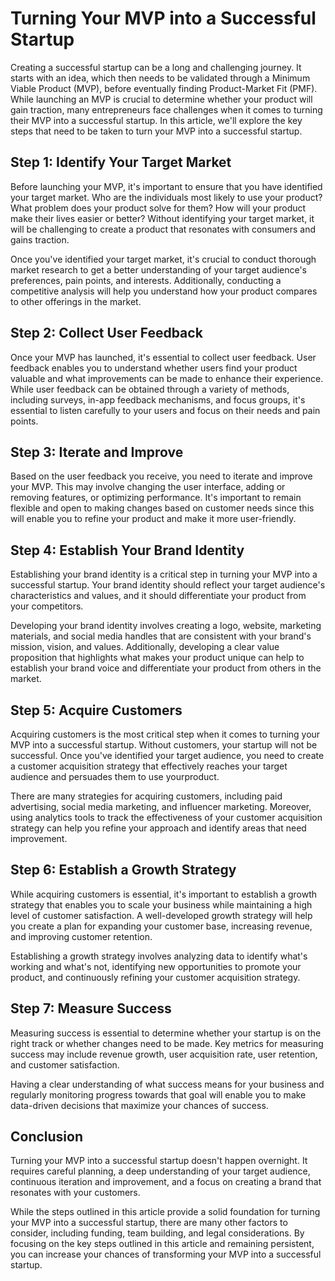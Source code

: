# Turning Your MVP into a Successful Startup
Creating a successful startup can be a long and challenging journey. It starts with an idea, which then needs to be validated through a Minimum Viable Product (MVP), before eventually finding Product-Market Fit (PMF). While launching an MVP is crucial to determine whether your product will gain traction, many entrepreneurs face challenges when it comes to turning their MVP into a successful startup. In this article, we'll explore the key steps that need to be taken to turn your MVP into a successful startup.

## Step 1: Identify Your Target Market
Before launching your MVP, it's important to ensure that you have identified your target market. Who are the individuals most likely to use your product? What problem does your product solve for them? How will your product make their lives easier or better? Without identifying your target market, it will be challenging to create a product that resonates with consumers and gains traction.

Once you've identified your target market, it's crucial to conduct thorough market research to get a better understanding of your target audience's preferences, pain points, and interests. Additionally, conducting a competitive analysis will help you understand how your product compares to other offerings in the market.

## Step 2: Collect User Feedback
Once your MVP has launched, it's essential to collect user feedback. User feedback enables you to understand whether users find your product valuable and what improvements can be made to enhance their experience. While user feedback can be obtained through a variety of methods, including surveys, in-app feedback mechanisms, and focus groups, it's essential to listen carefully to your users and focus on their needs and pain points.

## Step 3: Iterate and Improve
Based on the user feedback you receive, you need to iterate and improve your MVP. This may involve changing the user interface, adding or removing features, or optimizing performance. It's important to remain flexible and open to making changes based on customer needs since this will enable you to refine your product and make it more user-friendly.

## Step 4: Establish Your Brand Identity
Establishing your brand identity is a critical step in turning your MVP into a successful startup. Your brand identity should reflect your target audience's characteristics and values, and it should differentiate your product from your competitors.

Developing your brand identity involves creating a logo, website, marketing materials, and social media handles that are consistent with your brand's mission, vision, and values. Additionally, developing a clear value proposition that highlights what makes your product unique can help to establish your brand voice and differentiate your product from others in the market.

## Step 5: Acquire Customers
Acquiring customers is the most critical step when it comes to turning your MVP into a successful startup. Without customers, your startup will not be successful. Once you've identified your target audience, you need to create a customer acquisition strategy that effectively reaches your target audience and persuades them to use yourproduct.

There are many strategies for acquiring customers, including paid advertising, social media marketing, and influencer marketing. Moreover, using analytics tools to track the effectiveness of your customer acquisition strategy can help you refine your approach and identify areas that need improvement.

## Step 6: Establish a Growth Strategy
While acquiring customers is essential, it's important to establish a growth strategy that enables you to scale your business while maintaining a high level of customer satisfaction. A well-developed growth strategy will help you create a plan for expanding your customer base, increasing revenue, and improving customer retention.

Establishing a growth strategy involves analyzing data to identify what's working and what's not, identifying new opportunities to promote your product, and continuously refining your customer acquisition strategy.

## Step 7: Measure Success
Measuring success is essential to determine whether your startup is on the right track or whether changes need to be made. Key metrics for measuring success may include revenue growth, user acquisition rate, user retention, and customer satisfaction.

Having a clear understanding of what success means for your business and regularly monitoring progress towards that goal will enable you to make data-driven decisions that maximize your chances of success.

## Conclusion
Turning your MVP into a successful startup doesn't happen overnight. It requires careful planning, a deep understanding of your target audience, continuous iteration and improvement, and a focus on creating a brand that resonates with your customers.

While the steps outlined in this article provide a solid foundation for turning your MVP into a successful startup, there are many other factors to consider, including funding, team building, and legal considerations. By focusing on the key steps outlined in this article and remaining persistent, you can increase your chances of transforming your MVP into a successful startup.